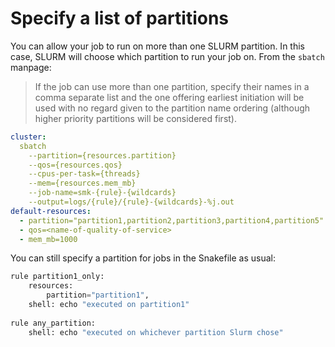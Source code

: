 # Specify a list of partitions

You can allow your job to run on more than one SLURM partition. In this case,
SLURM will choose which partition to run your job on. From the `sbatch`
manpage:

> If the job can use more than one partition, specify their names in a comma
  separate list and the one offering earliest initiation will be used with no
  regard given to the partition name ordering (although higher priority
  partitions will be considered first).


```yaml
cluster:
  sbatch
    --partition={resources.partition}
    --qos={resources.qos}
    --cpus-per-task={threads}
    --mem={resources.mem_mb}
    --job-name=smk-{rule}-{wildcards}
    --output=logs/{rule}/{rule}-{wildcards}-%j.out
default-resources:
  - partition="partition1,partition2,partition3,partition4,partition5"
  - qos=<name-of-quality-of-service>
  - mem_mb=1000
```

You can still specify a partition for jobs in the Snakefile as usual:

```python
rule partition1_only:
    resources:
        partition="partition1",
    shell: echo "executed on partition1"
 
rule any_partition:
    shell: echo "executed on whichever partition Slurm chose"
```
